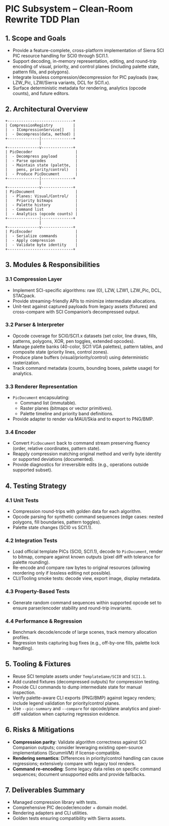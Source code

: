 # PIC Subsystem – Clean-Room Rewrite TDD Plan

## 1. Scope and Goals
- Provide a feature-complete, cross-platform implementation of Sierra SCI PIC resource handling for SCI0 through SCI1.1.
- Support decoding, in-memory representation, editing, and round-trip encoding of visual, priority, and control planes (including palette state, pattern fills, and polygons).
- Integrate lossless compression/decompression for PIC payloads (raw, LZW_Pic, LZW/Sierra variants, DCL for SCI1.x).
- Surface deterministic metadata for rendering, analytics (opcode counts), and future editors.

## 2. Architectural Overview
```
+-----------------------------+
| CompressionRegistry         |
|  - ICompressionService[]    |
|  - Decompress(data, method) |
+--------------|--------------+
               |
+--------------v--------------+
| PicDecoder                   |
|  - Decompress payload        |
|  - Parse opcodes             |
|  - Maintain state (palette,  |
|    pens, priority/control)   |
|  - Produce PicDocument       |
+--------------|--------------+
               |
+--------------v--------------+
| PicDocument                  |
|  - Planes: Visual/Control/   |
|    Priority bitmaps          |
|  - Palette history           |
|  - Command list              |
|  - Analytics (opcode counts) |
+--------------|--------------+
               |
+--------------v--------------+
| PicEncoder                   |
|  - Serialize commands        |
|  - Apply compression         |
|  - Validate byte identity    |
+-----------------------------+
```

## 3. Modules & Responsibilities
### 3.1 Compression Layer
- Implement SCI-specific algorithms: raw (0), LZW, LZW1, LZW_Pic, DCL, STACpack.
- Provide streaming-friendly APIs to minimize intermediate allocations.
- Unit-test against captured payloads from legacy assets (fixtures) and cross-compare with SCI Companion’s decompressed output.

### 3.2 Parser & Interpreter
- Opcode coverage for SCI0/SCI1.x datasets (set color, line draws, fills, patterns, polygons, XOR, pen toggles, extended opcodes).
- Manage palette banks (40-color, SCI1 VGA palettes), pattern tables, and composite state (priority lines, control zones).
- Produce plane buffers (visual/priority/control) using deterministic rasterization.
- Track command metadata (counts, bounding boxes, palette usage) for analytics.

### 3.3 Renderer Representation
- `PicDocument` encapsulating:
  - Command list (immutable).
  - Raster planes (bitmaps or vector primitives).
  - Palette timeline and priority band definitions.
- Provide adapter to render via MAUI/Skia and to export to PNG/BMP.

### 3.4 Encoder
- Convert `PicDocument` back to command stream preserving fluency (order, relative coordinates, pattern state).
- Reapply compression matching original method and verify byte identity or supported deviations (documented).
- Provide diagnostics for irreversible edits (e.g., operations outside supported subset).

## 4. Testing Strategy
### 4.1 Unit Tests
- Compression round-trips with golden data for each algorithm.
- Opcode parsing for synthetic command sequences (edge cases: nested polygons, fill boundaries, pattern toggles).
- Palette state changes (SCI0 vs SCI1.1).

### 4.2 Integration Tests
- Load official template PICs (SCI0, SCI1.1), decode to `PicDocument`, render to bitmap, compare against known outputs (pixel diff with tolerance for palette rounding).
- Re-encode and compare raw bytes to original resources (allowing reordering only if lossless editing not possible).
- CLI/Tooling smoke tests: decode view, export image, display metadata.

### 4.3 Property-Based Tests
- Generate random command sequences within supported opcode set to ensure parser/encoder stability and round-trip invariants.

### 4.4 Performance & Regression
- Benchmark decode/encode of large scenes, track memory allocation profiles.
- Regression tests capturing bug fixes (e.g., off-by-one fills, palette lock handling).

## 5. Tooling & Fixtures
- Reuse SCI template assets under `TemplateGame/SCI0` and `SCI1.1`.
- Add curated fixtures (decompressed outputs) for compression testing.
- Provide CLI commands to dump intermediate state for manual inspection.
- Verify palette-aware CLI exports (PNG/BMP) against legacy renders; include legend validation for priority/control planes.
- Use `--pic-summary` and `--compare` for opcode/plane analytics and pixel-diff validation when capturing regression evidence.

## 6. Risks & Mitigations
- **Compression parity**: Validate algorithm correctness against SCI Companion outputs; consider leveraging existing open-source implementations (ScummVM) if license-compatible.
- **Rendering semantics**: Differences in priority/control handling can cause regressions; extensively compare with legacy tool renders.
- **Command re-encoding**: Some legacy data relies on specific command sequences; document unsupported edits and provide fallbacks.

## 7. Deliverables Summary
- Managed compression library with tests.
- Comprehensive PIC decoder/encoder + domain model.
- Rendering adapters and CLI utilities.
- Golden tests ensuring compatibility with Sierra assets.
